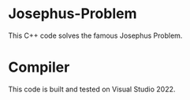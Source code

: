 # Josephus-Problem
This C++ code solves the famous Josephus Problem.
# Compiler
This code is built and tested on Visual Studio 2022.

